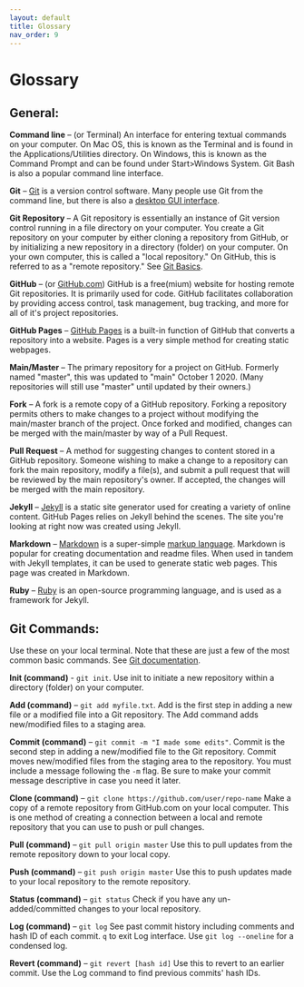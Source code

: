 ```yaml
---
layout: default
title: Glossary
nav_order: 9
---
```

# Glossary

## General:



**Command line** – (or Terminal) An interface for entering textual commands on your computer. On Mac OS, this is known as the Terminal and is found in the Applications/Utilities directory. On Windows, this is known as the Command Prompt and can be found under Start>Windows System. Git Bash is also a popular command line interface.

**Git** – [Git](https://git-scm.com/book/en/v2/Getting-Started-What-is-Git%3F) is a version control software. Many people use Git from the command line, but there is also a [desktop GUI interface](https://desktop.github.com/).

**Git Repository** – A Git repository is essentially an instance of Git version control running in a file directory on your computer. You create a Git repository on your computer by either cloning a repository from GitHub, or by initializing a new repository in a directory (folder) on your computer. On your own computer, this is called a "local repository." On GitHub, this is referred to as a "remote repository." See [Git Basics](https://git-scm.com/book/en/v2/Git-Basics-Getting-a-Git-Repository#ch02-git-basics-chapter).

**GitHub** – (or [GitHub.com](https://www.github.com)) GitHub is a free(mium) website for hosting remote Git repositories. It is primarily used for code. GitHub facilitates collaboration by providing access control, task management, bug tracking, and more for all of it's project repositories.

**GitHub Pages** – [GitHub Pages](https://pages.github.com) is a built-in function of GitHub that converts a repository into a website. Pages is a very simple method for creating static webpages.

**Main/Master** – The primary repository for a project on GitHub. Formerly named "master", this was updated to "main" October 1 2020. (Many repositories will still use "master" until updated by their owners.)

**Fork** – A fork is a remote copy of a GitHub repository. Forking a repository permits others to make changes to a project without modifying the main/master branch of the project. Once forked and modified, changes can be merged with the main/master by way of a Pull Request.

**Pull Request** – A method for suggesting changes to content stored in a GitHub repository. Someone wishing to make a change to a repository can fork the main repository, modify a file(s), and submit a pull request that will be reviewed by the main repository's owner. If accepted, the changes will be merged with the main repository.

**Jekyll** – [Jekyll](https://jekyllrb.com/) is a static site generator used for creating a variety of online content. GitHub Pages relies on Jekyll behind the scenes. The site you're looking at right now was created using Jekyll.

**Markdown** – [Markdown](https://en.wikipedia.org/wiki/Markdown) is a super-simple [markup language](https://en.wikipedia.org/wiki/Markup_language). Markdown is popular for creating documentation and readme files. When used in tandem with Jekyll templates, it can be used to generate static web pages. This page was created in Markdown.

**Ruby** – [Ruby](https://www.ruby-lang.org/en/) is an open-source programming language, and is used as a framework for Jekyll.  

<!-- **Terminal** – -->



## Git Commands:
Use these on your local terminal. Note that these are just a few of the most common basic commands. See [Git documentation](https://git-scm.com/docs).

**Init (command)** - `git init`. Use init to initiate a new repository within a directory (folder) on your computer.

**Add (command)** – `git add myfile.txt`. Add is the first step in adding a new file or a modified file into a Git repository. The Add command adds new/modified files to a staging area.

**Commit (command)** – `git commit -m "I made some edits"`. Commit is the second step in adding a new/modified file to the Git repository. Commit moves new/modified files from the staging area to the repository. You must include a message following the `-m` flag. Be sure to make your commit message descriptive in case you need it later.

**Clone (command)** – `git clone https://github.com/user/repo-name` Make a copy of a remote repository from GitHub.com on your local computer. This is one method of creating a connection between a local and remote repository that you can use to push or pull changes.

**Pull (command)** – `git pull origin master` Use this to pull updates from the remote repository down to your local copy.

**Push (command)** – `git push origin master` Use this to push updates made to your local repository to the remote repository.

**Status (command)** – `git status` Check if you have any un-added/committed changes to your local repository.

**Log (command)** – `git log` See past commit history including comments and hash ID of each commit. `q` to exit Log interface. Use `git log --oneline` for a condensed log.

**Revert (command)** – `git revert [hash id]` Use this to revert to an earlier commit. Use the Log command to find previous commits' hash IDs.



[Octocat]: https://upload.wikimedia.org/wikipedia/commons/thumb/9/95/Font_Awesome_5_brands_github.svg/232px-Font_Awesome_5_brands_github.svg.png "GitHub logo."
